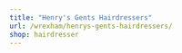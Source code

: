 ```yaml
---
title: "Henry's Gents Hairdressers"
url: /wrexham/henrys-gents-hairdressers/
shop: hairdresser
---
```

